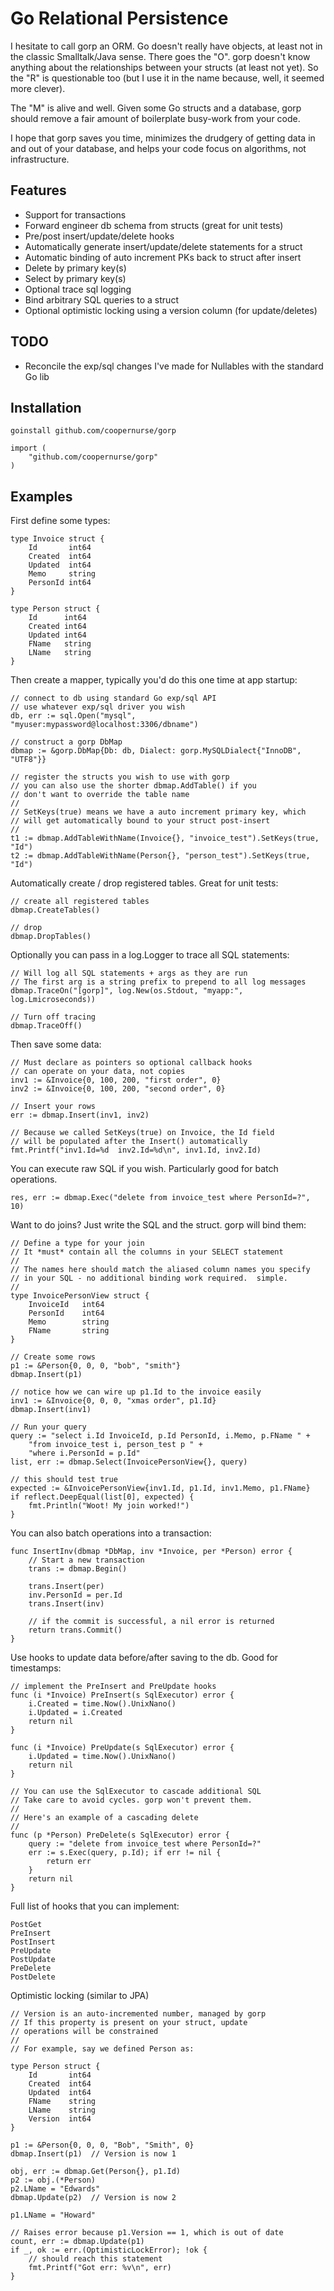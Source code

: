 # Go Relational Persistence #

I hesitate to call gorp an ORM.  Go doesn't really have objects, at least 
not in the classic Smalltalk/Java sense.  There goes the "O".  gorp doesn't 
know anything about the relationships between your structs (at least not 
yet).  So the "R" is questionable too (but I use it in the name because, 
well, it seemed more clever).

The "M" is alive and well.  Given some Go structs and a database, gorp
should remove a fair amount of boilerplate busy-work from your code.

I hope that gorp saves you time, minimizes the drudgery of getting data 
in and out of your database, and helps your code focus on algorithms, 
not infrastructure.

## Features ##

* Support for transactions
* Forward engineer db schema from structs (great for unit tests)
* Pre/post insert/update/delete hooks
* Automatically generate insert/update/delete statements for a struct
* Automatic binding of auto increment PKs back to struct after insert
* Delete by primary key(s)
* Select by primary key(s)
* Optional trace sql logging
* Bind arbitrary SQL queries to a struct
* Optional optimistic locking using a version column (for update/deletes)

## TODO ##

* Reconcile the exp/sql changes I've made for Nullables with the standard Go lib

## Installation ##

    goinstall github.com/coopernurse/gorp
    
    import (
        "github.com/coopernurse/gorp"
    )

## Examples ##

First define some types:

    type Invoice struct {
        Id       int64
        Created  int64
        Updated  int64
        Memo     string
        PersonId int64
    }

    type Person struct {
        Id      int64
        Created int64
        Updated int64
        FName   string
        LName   string
    }

Then create a mapper, typically you'd do this one time at app startup:

    // connect to db using standard Go exp/sql API
    // use whatever exp/sql driver you wish
    db, err := sql.Open("mysql", "myuser:mypassword@localhost:3306/dbname")
    
    // construct a gorp DbMap
    dbmap := &gorp.DbMap{Db: db, Dialect: gorp.MySQLDialect{"InnoDB", "UTF8"}}
    
    // register the structs you wish to use with gorp
    // you can also use the shorter dbmap.AddTable() if you 
    // don't want to override the table name
    //
    // SetKeys(true) means we have a auto increment primary key, which
    // will get automatically bound to your struct post-insert
    //
    t1 := dbmap.AddTableWithName(Invoice{}, "invoice_test").SetKeys(true, "Id")
	t2 := dbmap.AddTableWithName(Person{}, "person_test").SetKeys(true, "Id")

Automatically create / drop registered tables.  Great for unit tests:

    // create all registered tables
    dbmap.CreateTables()
    
    // drop
    dbmap.DropTables()

Optionally you can pass in a log.Logger to trace all SQL statements:

    // Will log all SQL statements + args as they are run
    // The first arg is a string prefix to prepend to all log messages
    dbmap.TraceOn("[gorp]", log.New(os.Stdout, "myapp:", log.Lmicroseconds)) 
    
    // Turn off tracing
    dbmap.TraceOff()

Then save some data:

    // Must declare as pointers so optional callback hooks
    // can operate on your data, not copies
    inv1 := &Invoice{0, 100, 200, "first order", 0}
    inv2 := &Invoice{0, 100, 200, "second order", 0}
    
    // Insert your rows
    err := dbmap.Insert(inv1, inv2)
    
    // Because we called SetKeys(true) on Invoice, the Id field
    // will be populated after the Insert() automatically
    fmt.Printf("inv1.Id=%d  inv2.Id=%d\n", inv1.Id, inv2.Id)

You can execute raw SQL if you wish.  Particularly good for batch operations.

    res, err := dbmap.Exec("delete from invoice_test where PersonId=?", 10)

Want to do joins?  Just write the SQL and the struct. gorp will bind them:

    // Define a type for your join
    // It *must* contain all the columns in your SELECT statement
    //
    // The names here should match the aliased column names you specify
    // in your SQL - no additional binding work required.  simple.
    //
    type InvoicePersonView struct {
        InvoiceId   int64
        PersonId    int64
        Memo        string
        FName       string
    }
    
    // Create some rows
    p1 := &Person{0, 0, 0, "bob", "smith"}
	dbmap.Insert(p1)
    
    // notice how we can wire up p1.Id to the invoice easily
	inv1 := &Invoice{0, 0, 0, "xmas order", p1.Id}
	dbmap.Insert(inv1)
    
    // Run your query
    query := "select i.Id InvoiceId, p.Id PersonId, i.Memo, p.FName " +
		"from invoice_test i, person_test p " +
		"where i.PersonId = p.Id"
	list, err := dbmap.Select(InvoicePersonView{}, query)
    
    // this should test true
    expected := &InvoicePersonView{inv1.Id, p1.Id, inv1.Memo, p1.FName}
    if reflect.DeepEqual(list[0], expected) {
        fmt.Println("Woot! My join worked!")
    }

You can also batch operations into a transaction:

    func InsertInv(dbmap *DbMap, inv *Invoice, per *Person) error {
        // Start a new transaction
        trans := dbmap.Begin()

        trans.Insert(per)
        inv.PersonId = per.Id
        trans.Insert(inv)

        // if the commit is successful, a nil error is returned
        return trans.Commit()
    }
    
Use hooks to update data before/after saving to the db. Good for timestamps:

    // implement the PreInsert and PreUpdate hooks
    func (i *Invoice) PreInsert(s SqlExecutor) error {
        i.Created = time.Now().UnixNano()
        i.Updated = i.Created
        return nil
    }
    
    func (i *Invoice) PreUpdate(s SqlExecutor) error {
        i.Updated = time.Now().UnixNano()
        return nil
    }
    
    // You can use the SqlExecutor to cascade additional SQL
    // Take care to avoid cycles. gorp won't prevent them.
    //
    // Here's an example of a cascading delete
    //
    func (p *Person) PreDelete(s SqlExecutor) error {
        query := "delete from invoice_test where PersonId=?"
        err := s.Exec(query, p.Id); if err != nil {
            return err
        }
        return nil
    }
    
Full list of hooks that you can implement:

    PostGet
    PreInsert
    PostInsert
    PreUpdate
    PostUpdate
    PreDelete
    PostDelete
    
Optimistic locking (similar to JPA)

    // Version is an auto-incremented number, managed by gorp
    // If this property is present on your struct, update
    // operations will be constrained
    //
    // For example, say we defined Person as:
    
    type Person struct {
        Id       int64
        Created  int64
        Updated  int64
        FName    string
        LName    string
        Version  int64
    }
    
    p1 := &Person{0, 0, 0, "Bob", "Smith", 0}
    dbmap.Insert(p1)  // Version is now 1
    
    obj, err := dbmap.Get(Person{}, p1.Id)
    p2 := obj.(*Person)
    p2.LName = "Edwards"
    dbmap.Update(p2)  // Version is now 2
    
    p1.LName = "Howard"
    
    // Raises error because p1.Version == 1, which is out of date
    count, err := dbmap.Update(p1)
    if _, ok := err.(OptimisticLockError); !ok {
        // should reach this statement
        fmt.Printf("Got err: %v\n", err)
    }
